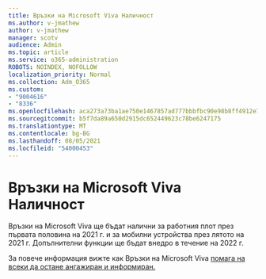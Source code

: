 ```yaml
---
title: Връзки на Microsoft Viva Наличност
ms.author: v-jmathew
author: v-jmathew
manager: scotv
audience: Admin
ms.topic: article
ms.service: o365-administration
ROBOTS: NOINDEX, NOFOLLOW
localization_priority: Normal
ms.collection: Adm_O365
ms.custom:
- "9004616"
- "8336"
ms.openlocfilehash: aca273a73ba1ae750e1467857ad777bbbfbc90e98b8ff4912e7acef498010221
ms.sourcegitcommit: b5f7da89a650d2915dc652449623c78be6247175
ms.translationtype: MT
ms.contentlocale: bg-BG
ms.lasthandoff: 08/05/2021
ms.locfileid: "54000453"
---
```

# <a name="microsoft-viva-connections-availability"></a>Връзки на Microsoft Viva Наличност

Връзки на Microsoft Viva ще бъдат налични за работния плот през първата половина на 2021 г. и за мобилни устройства през лятото на 2021 г. Допълнителни функции ще бъдат внедро в течение на 2022 г.

За повече информация вижте как Връзки на Microsoft Viva [помага на всеки да остане ангажиран и информиран.](https://techcommunity.microsoft.com/t5/microsoft-viva-blog/microsoft-viva-connections-helps-everyone-to-stay-engaged-and/ba-p/2107009)
